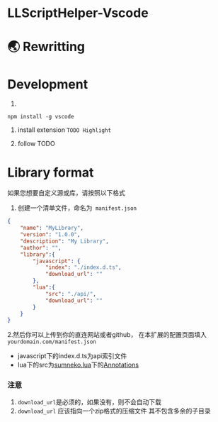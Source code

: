 # LLScriptHelper-Vscode

# :earth_asia: Rewritting

# Development
1.
```shell
npm install -g vscode
```
1. install extension `TODO Highlight`

2. follow TODO

# Library format
如果您想要自定义源或库，请按照以下格式

1. 创建一个清单文件，命名为` manifest.json`
```json
{
    "name": "MyLibrary",
    "version": "1.0.0",
    "description": "My Library",
    "author": "",
    "library":{
        "javascript": {
            "index": "./index.d.ts",
            "download_url": ""
        },
        "lua":{
            "src": "./api/",
            "download_url": ""
        }
    }
}
```
2.然后你可以上传到你的直连网站或者github，
在本扩展的配置页面填入`yourdomain.com/manifest.json`

- javascript下的index.d.ts为api索引文件
- lua下的src为[sumneko.lua](https://github.com/sumneko/lua-language-server)下的[Annotations](https://github.com/sumneko/lua-language-server/wiki/Annotations)

### 注意 

1. `download_url`是必须的，如果没有，则不会自动下载
2. `download_url` 应该指向一个zip格式的压缩文件 其不包含多余的子目录